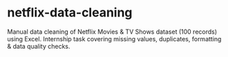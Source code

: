 # netflix-data-cleaning
Manual data cleaning of Netflix Movies &amp; TV Shows dataset (100 records) using Excel. Internship task covering missing values, duplicates, formatting &amp; data quality checks.
